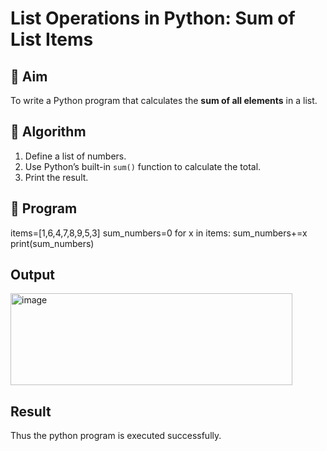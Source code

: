 # List Operations in Python: Sum of List Items

## 🎯 Aim
To write a Python program that calculates the **sum of all elements** in a list.

## 🧠 Algorithm
1. Define a list of numbers.
2. Use Python’s built-in `sum()` function to calculate the total.
3. Print the result.

## 🧾 Program
items=[1,6,4,7,8,9,5,3]
sum_numbers=0
for x in items:
    sum_numbers+=x
print(sum_numbers)


## Output
<img width="451" height="147" alt="image" src="https://github.com/user-attachments/assets/5e955200-8fe1-4123-8a0c-1c9ff17c6ead" />

## Result
Thus the python program is executed successfully.

